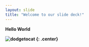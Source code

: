 ```yaml
---
layout: slide
title: "Welcome to our slide deck!"
---
```


<b>Hello World<b>

![dodgetocat](https://octodex.github.com/images/dodgetocat_v2.png)
{: .center}
